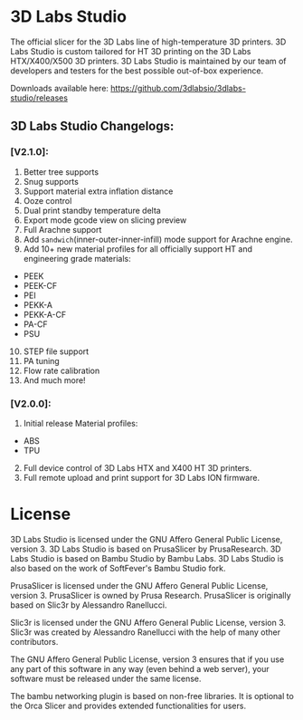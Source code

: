 
# 3D Labs Studio
The official slicer for the 3D Labs line of high-temperature 3D printers. 3D Labs Studio is custom tailored for HT 3D printing on the 3D Labs HTX/X400/X500 3D printers. 3D Labs Studio is maintained by our team of developers and testers for the best possible out-of-box experience.

Downloads available here: https://github.com/3dlabsio/3dlabs-studio/releases

## 3D Labs Studio Changelogs:

### [V2.1.0]:
1. Better tree supports
2. Snug supports
3. Support material extra inflation distance
4. Ooze control
5. Dual print standby temperature delta
6. Export mode gcode view on slicing preview
7. Full Arachne support
8. Add `sandwich`(inner-outer-inner-infill) mode support for Arachne engine.
9. Add 10+ new material profiles for all officially support HT and engineering grade materials:
- PEEK
- PEEK-CF
- PEI
- PEKK-A
- PEKK-A-CF
- PA-CF
- PSU
10. STEP file support
11. PA tuning
12. Flow rate calibration
13. And much more!

### [V2.0.0]:
1. Initial release
Material profiles:
- ABS
- TPU
2. Full device control of 3D Labs HTX and X400 HT 3D printers.
3. Full remote upload and print support for 3D Labs ION firmware.

# License
3D Labs Studio is licensed under the GNU Affero General Public License, version 3. 3D Labs Studio is based on PrusaSlicer by PrusaResearch. 3D Labs Studio is based on Bambu Studio by Bambu Labs. 3D Labs Studio is also based on the work of SoftFever's Bambu Studio fork.

PrusaSlicer is licensed under the GNU Affero General Public License, version 3. PrusaSlicer is owned by Prusa Research. PrusaSlicer is originally based on Slic3r by Alessandro Ranellucci.

Slic3r is licensed under the GNU Affero General Public License, version 3. Slic3r was created by Alessandro Ranellucci with the help of many other contributors.

The GNU Affero General Public License, version 3 ensures that if you use any part of this software in any way (even behind a web server), your software must be released under the same license.

The bambu networking plugin is based on non-free libraries. It is optional to the Orca Slicer and provides extended functionalities for users.


